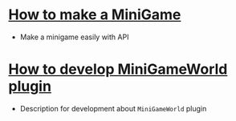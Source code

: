 # [How to make a MiniGame](making-minigame-home.md)
- Make a minigame easily with API

# [How to develop MiniGameWorld plugin](dev-plugin-home.md)
- Description for development about `MiniGameWorld` plugin

